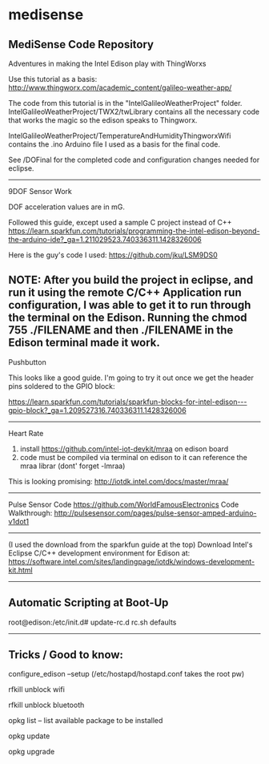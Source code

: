 # medisense
MediSense Code Repository
------------------------------------------------------
Adventures in making the Intel Edison play with ThingWorxs

Use this tutorial as a basis:
http://www.thingworx.com/academic_content/galileo-weather-app/

The code from this tutorial is in the "IntelGalileoWeatherProject" folder.
IntelGalileoWeatherProject/TWX2/twLibrary contains all the necessary code that works the magic so the edison speaks to Thingworx.

IntelGalileoWeatherProject/TemperatureAndHumidityThingworxWifi contains the .ino Arduino file I used as a basis for the final code.

See /DOFinal for the completed code and configuration changes needed for eclipse.

-------------------------------------------------------
9DOF Sensor Work

DOF acceleration values are in mG.

Followed this guide, except used a sample C project instead of C++
https://learn.sparkfun.com/tutorials/programming-the-intel-edison-beyond-the-arduino-ide?_ga=1.211029523.740336311.1428326006

Here is the guy's code I used:
https://github.com/jku/LSM9DS0

NOTE: After you build the project in eclipse, and run it using the remote C/C++ Application run configuration, I was able to get it to run through the terminal on the Edison. Running the chmod 755 ./FILENAME and then ./FILENAME in the Edison terminal made it work.
----------------------------------------------------------
Pushbutton

This looks like a good guide. I'm going to try it out once we get the header pins soldered to the GPIO block:

https://learn.sparkfun.com/tutorials/sparkfun-blocks-for-intel-edison---gpio-block?_ga=1.209527316.740336311.1428326006

----------------------------------------------------------
Heart Rate

1) install https://github.com/intel-iot-devkit/mraa on edison board
2) code must be compiled via terminal on edison to it can reference the mraa librar (dont' forget -lmraa)



This is looking promising:
http://iotdk.intel.com/docs/master/mraa/

----------------------------------------------------------

Pulse Sensor Code
https://github.com/WorldFamousElectronics
Code Walkthrough:
http://pulsesensor.com/pages/pulse-sensor-amped-arduino-v1dot1

----------------------------------------------------------
(I used the download from the sparkfun guide at the top)
Download Intel's Eclipse C/C++ development environment for Edison at:
https://software.intel.com/sites/landingpage/iotdk/windows-development-kit.html

----------------------------------------------------------
Automatic Scripting at Boot-Up
----------------------------------------------------------
root@edison:/etc/init.d# update-rc.d rc.sh defaults

----------------------------------------------------------
Tricks / Good to know:
----------------------------------------------------------
configure_edison –setup (/etc/hostapd/hostapd.conf takes the root pw)

rfkill unblock wifi 

rfkill unblock bluetooth

opkg list – list available package to be installed

opkg update

opkg upgrade
